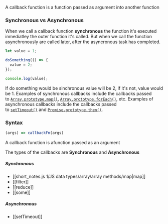 A callback function is a function passed as argument into another function

### Synchronous vs Asynchronous
When we call a callback function **synchronous** the function it's executed inmediatley the outer function it's called.
But when we call the function asynchronously are called later, after the asyncronous task has completed.
```js
let value = 1;

doSomething(() => {
  value = 2;
});

console.log(value);
```
If do something would be sinchronous value will be 2, if it's not, value would be 1.
Examples of synchronous callbacks include the callbacks passed to [`Array.prototype.map()`](https://developer.mozilla.org/en-US/docs/Web/JavaScript/Reference/Global_Objects/Array/map), [`Array.prototype.forEach()`](https://developer.mozilla.org/en-US/docs/Web/JavaScript/Reference/Global_Objects/Array/forEach), etc. Examples of asynchronous callbacks include the callbacks passed to [`setTimeout()`](https://developer.mozilla.org/en-US/docs/Web/API/Window/setTimeout "setTimeout()") and [`Promise.prototype.then()`](https://developer.mozilla.org/en-US/docs/Web/JavaScript/Reference/Global_Objects/Promise/then).

### Syntax
```js
(args) => callbackFn(args)
```
A callback function is afunction passed as an argument

The types of the callbacks are **Synchronous** and **Asynchronous**
##### Synchronous
- [[short_notes.js 1/JS data types/array/array methods/map|map]] 
- [[filter]]
- [[reduce]]
- [[some]]

##### Asynchronous
- [[setTimeout]]